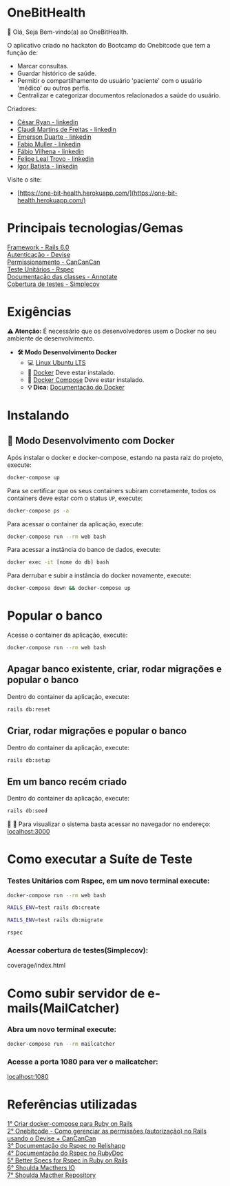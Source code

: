 # OneBitHealth

👋 Olá, Seja Bem-vindo(a) ao OneBitHealth.

O aplicativo criado no hackaton do Bootcamp do Onebitcode que tem a função de:
- Marcar consultas.
- Guardar histórico de saúde.
- Permitir o compartilhamento do usuário 'paciente' com o usuário 'médico' ou outros perfis.
- Centralizar e categorizar documentos relacionados a saúde do usuário.

Criadores:
- [César Ryan - linkedin](https://www.linkedin.com/in/cryanfigueiredo/)  
- [Claudi Martins de Freitas - linkedin](https://www.linkedin.com/in/claudimartinsdefreitas/)  
- [Emerson Duarte - linkedin](https://www.linkedin.com/in/emerson-duarte/)  
- [Fabio Muller - linkedin](https://www.linkedin.com/in/fabiomullerdev/)  
- [Fábio Vilhena - linkedin](https://www.linkedin.com/in/f%C3%A1bio-vilhena-468bab1b/)  
- [Felipe Leal Trovo - linkedin](https://www.linkedin.com/in/felipe-leal-trovo-843328141/)  
- [Igor Batista - linkedin](https://www.linkedin.com/in/igorcb)  

Visite o site:

- [https://one-bit-health.herokuapp.com/](https://one-bit-health.herokuapp.com/)  

# Principais tecnologias/Gemas
[Framework - Rails 6.0](https://rubygems.org/gems/rails/versions/4.2.6?locale=pt-BR)  
[Autenticação - Devise](https://github.com/heartcombo/devise)  
[Permissionamento - CanCanCan](https://github.com/CanCanCommunity/cancancan)  
[Teste Unitários - Rspec](https://github.com/rspec/rspec)  
[Documentação das classes - Annotate](https://github.com/ctran/annotate_models)  
[Cobertura de testes - Simplecov](https://github.com/simplecov-ruby/simplecov)  

# Exigências

**:warning: Atenção:** É necessário que os desenvolvedores usem o Docker no seu ambiente de desenvolvimento.

- **🛠 Modo Desenvolvimento Docker**
    - :computer: [Linux Ubuntu LTS](https://ubuntu.com/download/desktop)
    - 🐳 [Docker](https://docs.docker.com/engine/installation/) Deve estar instalado.
    - 🐳 [Docker Compose](https://docs.docker.com/compose/) Deve estar instalado.
    - **💡 Dica:** [Documentação do Docker](https://docs.docker.com/)

# Instalando

## 🐳 Modo Desenvolvimento com Docker

Após instalar o docker e docker-compose, estando na pasta raiz do projeto, execute:

```sh
docker-compose up
```

Para se certificar que os seus containers subiram corretamente, todos os containers deve estar com o status `UP`, execute:

```sh
docker-compose ps -a
```

Para acessar o container da aplicação, execute:

```sh
docker-compose run --rm web bash
```

Para acessar a instância do banco de dados, execute:

```sh
docker exec -it [nome do db] bash
```

Para derrubar e subir a instância do docker novamente, execute:

```sh
docker-compose down && docker-compose up
```
# Popular o banco
Acesse o container da aplicação, execute:

```sh
docker-compose run --rm web bash
```
## Apagar banco existente, criar, rodar migrações e popular o banco

Dentro do container da aplicação, execute:

```sh
rails db:reset
```
## Criar, rodar migrações e popular o banco

Dentro do container da aplicação, execute:

```sh
rails db:setup
```
## Em um banco recém criado

Dentro do container da aplicação, execute:

```sh
rails db:seed
```

🚀 :clap: Para visualizar o sistema basta acessar no navegador no endereço: [localhost:3000](localhost:3000)

# Como executar a Suíte de Teste

### Testes Unitários com Rspec, em um novo terminal execute:
```sh
docker-compose run --rm web bash
```

```sh
RAILS_ENV=test rails db:create
```

```sh
RAILS_ENV=test rails db:migrate
```

```sh
rspec
```

### Acessar cobertura de testes(Simplecov):
coverage/index.html

# Como subir servidor de e-mails(MailCatcher)

### Abra um novo terminal execute:
```sh
docker-compose run --rm mailcatcher
```
### Acesse a porta 1080 para ver o mailcatcher:
[localhost:1080](localhost:1080)

# Referências utilizadas

[1° Criar docker-compose para Ruby on Rails](https://docs.docker.com/compose/rails/)  
[2° Onebitcode - Como gerenciar as permissões (autorização) no Rails usando o Devise + CanCanCan](https://onebitcode.com/permissoes-de-acesso-rails-usando-devise-e-cancancan/)  
[3° Documentação do Rspec no Relishapp](https://relishapp.com/rspec)  
[4° Documentação do Rspec no RubyDoc](https://rubydoc.info/gems/rspec-rails/frames)  
[5° Better Specs for Rspec in Ruby on Rails](https://rubydoc.info/gems/rspec-rails/frames)  
[6° Shoulda Macthers IO](https://matchers.shoulda.io/)  
[7° Shoulda Macther Repository](https://github.com/thoughtbot/shoulda-matchers)
